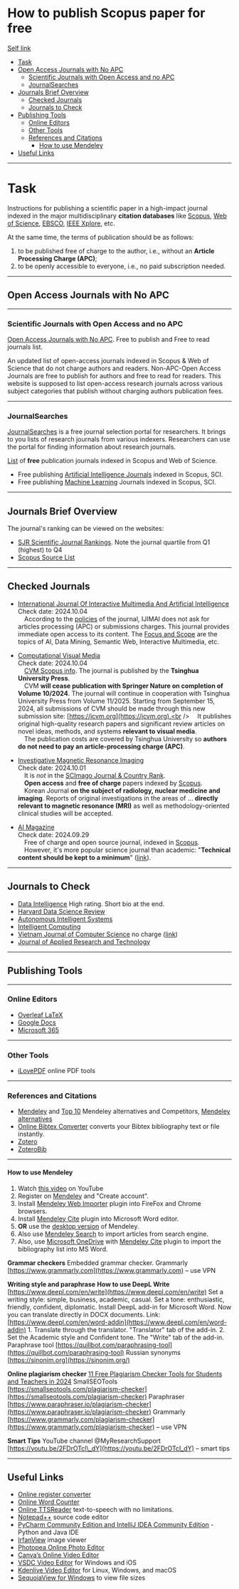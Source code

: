 # How to publish Scopus paper for free

[Self link]()

- [Task](#task)
- [Open Access Journals with No APC](#free-journals)
    - [Scientific Journals with Open Access and no APC](#journals-list-01)
    - [JournalSearches](#journals-list-02)
- [Journals Brief Overview](#journals-overview)
    - [Checked Journals](#checked-journals)
    - [Journals to Check](#journals-to-check)
- [Publishing Tools](#publishing-tools)
    - [Online Editors](#online-editors)
    - [Other Tools](#other-tools)
    - [References and Citations](#references-citations)
        - [How to use Mendeley](#mendeley-howto)
- [Useful Links](#useful-links)

---
# <a name="task" />Task
Instructions for publishing a scientific paper in a high-impact journal
indexed in the major multidisciplinary **citation databases** like
[Scopus](https://www.scopus.com/),
[Web of Science](https://clarivate.com/products/scientific-and-academic-research/research-discovery-and-workflow-solutions/webofscience-platform/),
[EBSCO](https://www.ebsco.com/),
[IEEE Xplore](https://ieeexplore.ieee.org/Xplore/home.jsp),
etc.

At the same time, the terms of publication should be as follows:
1. to be published free of charge to the author,
i.e., without an **Article Processing Charge (APC)**;
2. to be openly accessible to everyone,
i.e., no paid subscription needed.

---
## <a name="free-journals" />Open Access Journals with No APC

---
### <a name="journals-list-01" />Scientific Journals with Open Access and no APC

[Open Access Journals with No APC](https://noapc.com/).
Free to publish and Free to read journals list.

An updated list of open-access journals indexed in Scopus &
Web of Science that do not charge authors and readers.
Non-APC-Open Access Journals are free to publish for authors
and free to read for readers. This website is supposed to list
open-access research journals across various subject categories
that publish without charging authors publication fees.

---
### <a name="journals-list-02" />JournalSearches

[JournalSearches](https://journalsearches.com/)
is a free journal selection portal for researchers.
It brings to you lists of research journals from various indexers.
Researchers can use the portal for finding information about research journals.

[List](https://journalsearches.com/free-publishing-journals.php)
of **free** publication journals indexed in Scopus and Web of Science.

* Free publishing [Artificial Intelligence Journals](https://journalsearches.com/free-journals.php?id=Artificial%20Intelligence)
indexed in Scopus, SCI.
* Free publishing [Machine Learning](https://journalsearches.com/free-journals.php?id=Machine%20Learning)
Journals indexed in Scopus, SCI.

---
## <a name="journals-overview" />Journals Brief Overview

The journal's ranking can be viewed on the websites:
* [SJR Scientific Journal Rankings](https://www.scimagojr.com/).
Note the journal quartile from Q1 (highest) to Q4
* [Scopus Source List](https://www.scopus.com/sources)

---
## <a name="checked-journals" />Checked Journals

* [International Journal Of Interactive Multimedia And Artificial Intelligence](https://www.ijimai.org)<br />
Check date: 2024.10.04<br />
&emsp;According to the [policies](https://www.ijimai.org/journal/policies)
of the journal,
IJIMAI does not ask for articles processing (APC) or submissions charges.
This journal provides immediate open access to its content.
The [Focus and Scope](https://www.ijimai.org/journal/focus-and-scope)
are the topics of AI, Data Mining, Semantic Web, Interactive Multimedia, etc.


* [Computational Visual Media](https://jcvm.org)<br />
Check date: 2024.10.04<br />
&emsp;[CVM Scopus info](https://www.scopus.com/sourceid/21100869486).
The journal is published by the **Tsinghua University Press**.<br />
    &emsp;CVM **will cease publication with Springer Nature on completion
of Volume 10/2024**. The journal will continue in cooperation with
Tsinghua University Press from Volume 11/2025.
Starting from September 15, 2024, all submissions of CVM
should be made through this new submission site:
[https://jcvm.org](https://jcvm.org).<br />
    &emsp;It publishes original high-quality research papers and significant
review articles on novel ideas, methods, and systems
**relevant to visual media**.<br />
    &emsp;The publication costs are covered by Tsinghua University so
**authors do not need to pay an article-processing charge (APC)**.


* [Investigative Magnetic Resonance Imaging](https://www.i-mri.org)<br />
Check date: 2024.10.01<br />
    &emsp;It is *not* in the
[SCImago Journal & Country Rank](https://www.scimagojr.com/aboutus.php).<br />
    &emsp;**Open access** and **free of charge** papers indexed
by [Scopus](https://www.scopus.com/sourceid/21101196034).<br />
    &emsp;Korean Journal
**on the subject of radiology, nuclear medicine and imaging**.
Reports of original investigations in the areas of ...
**directly relevant to magnetic resonance (MRI)**
as well as methodology-oriented clinical studies will be accepted.


* [AI Magazine](https://onlinelibrary.wiley.com/journal/23719621)<br />
Check date: 2024.09.29<br />
    &emsp;Free of charge and open source journal,
indexed in [Scopus](https://www.scopus.com/sourceid/23629).<br />
    &emsp;However, it's more popular science journal than academic:
"**Technical content should be kept to a minimum**"
([link](https://onlinelibrary.wiley.com/page/journal/23719621/homepage/productinformation.html)).

---
## <a name="journals-to-check" />Journals to Check
* [Data Intelligence](https://journalsearches.com/journal.php?title=data%20intelligence) High rating. Short bio at the end.
* [Harvard Data Science Review](https://journalsearches.com/journal.php?title=harvard%20data%20science%20review)
* [Autonomous Intelligent Systems](https://journalsearches.com/journal.php?title=autonomous%20intelligent%20systems)
* [Intelligent Computing](https://journalsearches.com/journal.php?title=intelligent%20computing)
* [Vietnam Journal of Computer Science](https://www.worldscientific.com/worldscinet/vjcs) no charge ([link](https://noapc.com/journal.php?q=vietnam%20journal%20of%20computer%20science))
* [Journal of Applied Research and Technology](https://jart.icat.unam.mx/index.php/jart/index)

---
## <a name="publishing-tools" />Publishing Tools

---
### <a name="online-editors" />Online Editors
* [Overleaf LaTeX](https://www.overleaf.com)
* [Google Docs](https://docs.google.com)
* [Microsoft 365](https://word.cloud.microsoft/)

---
### <a name="other-tools" />Other Tools
* [iLovePDF](https://www.ilovepdf.com/) online PDF tools

---
### <a name="references-citations" />References and Citations
* [Mendeley](https://www.mendeley.com)
and [Top 10](https://www.g2.com/products/mendeley/competitors/alternatives) Mendeley alternatives and Competitors,
[Mendeley alternatives](https://www.g2.com/products/mendeley/competitors/alternatives)
* [Online Bibtex Converter](https://asouqi.github.io/bibtex-converter)
converts your Bibtex bibliography text or file instantly.
* [Zotero](https://www.zotero.org)
* [ZoteroBib](https://zbib.org)

---
#### <a name="mendeley-howto" />How to use Mendeley

1. Watch [this video](https://youtu.be/PJXnfBSq4Lg) on YouTube
2. Register on [Mendeley](https://www.mendeley.com/) and "Create account".
3. Install [Mendeley Web Importer](https://www.mendeley.com/reference-management/web-importer)
plugin into FireFox and Chrome browsers.
4. Install [Mendeley Cite](https://www.mendeley.com/reference-management/mendeley-cite)
plugin into Microsoft Word editor.
5. **OR** use the [desktop version](https://www.mendeley.com/guides/desktop/03-organizing-documents)
of Mendeley.
6. Also use [Mendeley Search](https://www.mendeley.com/search/)
to import articles from search engine.
7. Also, use [Microsoft OneDrive](https://onedrive.live.com)
with [Mendeley Cite](https://www.mendeley.com/reference-management/mendeley-cite)
plugin to import the bibliography list into MS Word.

**Grammar checkers**
Embedded grammar checker.
Grammarly [https://www.grammarly.com](https://www.grammarly.com) – use VPN

**Writing style and paraphrase**
**How to use DeepL Write** [https://www.deepl.com/en/write](https://www.deepl.com/en/write)
Set a writing style: simple, business, academic, casual.
Set a tone: enthusiastic, friendly, confident, diplomatic.
Install DeepL add-in for Microsoft Word.
Now you can translate directly in DOCX documents.
Link: [https://www.deepl.com/en/word-addin](https://www.deepl.com/en/word-addin)
1\. Translate through the translator. "Translator" tab of the add-in.
2\. Set the Academic style and Confident tone. The "Write" tab of the add-in.
Paraphrase tool [https://quillbot.com/paraphrasing-tool](https://quillbot.com/paraphrasing-tool)
Russian synonyms [https://sinonim.org](https://sinonim.org/)

**Online plagiarism checker**
[11 Free Plagiarism Checker Tools for Students and Teachers in 2024](https://research.com/software/free-plagiarism-checker-tools)
SmallSEOTools [https://smallseotools.com/plagiarism-checker](https://smallseotools.com/plagiarism-checker)
Paraphraser [https://www.paraphraser.io/plagiarism-checker](https://www.paraphraser.io/plagiarism-checker)
Grammarly [https://www.grammarly.com/plagiarism-checker](https://www.grammarly.com/plagiarism-checker) – use VPN

**Smart Tips**
YouTube channel @MyResearchSupport [https://youtu.be/2FDrOTcI\_dY](https://youtu.be/2FDrOTcI_dY) – smart tips

---
## <a name="useful-links" />Useful Links
* [Online register converter](https://2ip.me/en/services/useful-service/converter-registers)
* [Online Word Counter](https://wordcounter.net/)
* [Online TTSReader](https://ttsreader.com/player/)
text-to-speech with no limitations.
* [Notepad++](https://notepad-plus-plus.org/) source code editor
* [PyCharm Community Edition and IntelliJ IDEA Community Edition](https://www.jetbrains.com/products/compare/?product=pycharm-ce&product=idea-ce)
\- Python and Java IDE
* [IrfanView](https://www.irfanview.com/) image viewer
* [Photopea Online Photo Editor](https://www.photopea.com/)
* [Canva’s Online Video Editor](https://www.canva.com/video-editor/)
* [VSDC Video Editor](https://www.videosoftdev.com/) for Windows and iOS
* [Kdenlive Video Editor](https://kdenlive.org/) for Linux, Windows, and macOS 
* [SequoiaView for Windows](https://sequoiaview.en.softonic.com/) to view file sizes

